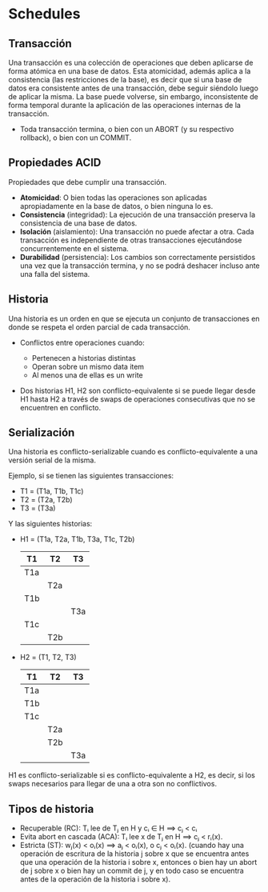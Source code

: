 # Schedules

## Transacción
Una transacción es una colección de operaciones que deben aplicarse de forma atómica en una base de datos. Esta atomicidad, además aplica a la consistencia (las restricciones de la base), es decir que si una base de datos era consistente antes de una transacción, debe seguir siéndolo luego de aplicar la misma. La base puede volverse, sin embargo, inconsistente de forma temporal durante la aplicación de las operaciones internas de la transacción.

- Toda transacción termina, o bien con un ABORT (y su respectivo rollback), o bien con un COMMIT.

## Propiedades ACID
Propiedades que debe cumplir una transacción.

- **Atomicidad**: O bien todas las operaciones son aplicadas apropiadamente en la base de datos, o bien ninguna lo es. 
- **Consistencia** (integridad): La ejecución de una transacción preserva la consistencia de una base de datos.
- **Isolación** (aislamiento): Una transacción no puede afectar a otra. Cada transacción es independiente de otras transacciones ejecutándose concurrentemente en el sistema.
- **Durabilidad** (persistencia): Los cambios son correctamente persistidos una vez que la transacción termina, y no se podrá deshacer incluso ante una falla del sistema.


## Historia
Una historia es un orden en que se ejecuta un conjunto de transacciones en donde se respeta el orden parcial de cada transacción.

- Conflictos entre operaciones cuando:
    + Pertenecen a historias distintas
    + Operan sobre un mismo data item
    + Al menos una de ellas es un write

- Dos historias H1, H2 son conflicto-equivalente si se puede llegar desde H1 hasta H2 a través de swaps de operaciones consecutivas que no se encuentren en conflicto.

## Serialización
Una historia es conflicto-serializable cuando es conflicto-equivalente a una versión serial de la misma.

Ejemplo, si se tienen las siguientes transacciones:
- T1 = (T1a, T1b, T1c)
- T2 = (T2a, T2b)
- T3 = (T3a)

Y las siguientes historias:

- H1 = (T1a, T2a, T1b, T3a, T1c, T2b)

    | T1  | T2  | T3  |
    | --  | --  | --  |
    | T1a |     |     |
    |     | T2a |     |
    | T1b |     |     |
    |     |     | T3a |
    | T1c |     |     |
    |     | T2b |     |

- H2 = (T1, T2, T3)

    | T1  | T2  | T3  |
    | --  | --  | --  |
    | T1a |     |     |
    | T1b |     |     |
    | T1c |     |     |
    |     | T2a |     |
    |     | T2b |     |
    |     |     | T3a |
 
H1 es conflicto-serializable si es conflicto-equivalente a H2, es decir, si los swaps necesarios para llegar de una a otra son no conflictivos.

## Tipos de historia

- Recuperable (RC): Tᵢ lee de Tⱼ en H y cᵢ ∈ H ⟹ cⱼ < cᵢ
- Evita abort en cascada (ACA): Tᵢ lee x de Tⱼ en H ⟹ cⱼ < rᵢ(x).
- Estricta (ST): wⱼ(x) < oᵢ(x) ⟹ aⱼ < oᵢ(x), o cⱼ < oᵢ(x). (cuando hay una operación de escritura de la historia j sobre x que se encuentra antes que una operación de la historia i sobre x, entonces o bien hay un abort de j sobre x o bien hay un commit de j, y en todo caso se encuentra antes de la operación de la historia i sobre x).